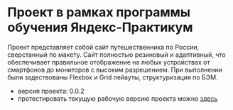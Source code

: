 # Проект в рамках программы обучения Яндекс-Практикум

Проект представляет собой сайт путешественника по России, сверстанный по макету. Сайт полностью резиновый и адаптивный, что обеспечивает правильное отображение на любых устройствах от смартфонов до мониторов с высоким разрешением. При выполнении были задествованы Flexbox и Grid лейауты, структуризация по БЭМ.

- версия проекта: 0.0.2
- протестировать текущую рабочую версию проекта можно [здесь][link]

[link]:https://a-ishere.github.io/travelRussia/